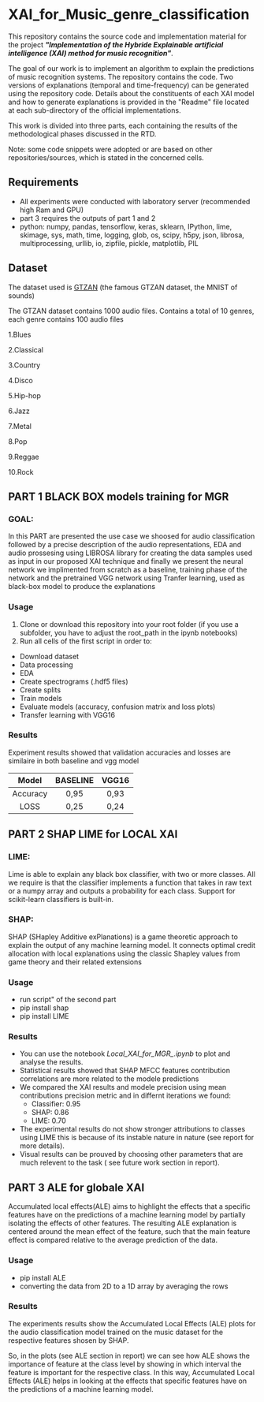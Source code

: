 # XAI_for_Music_genre_classification

This repository contains the source code and implementation material for the project ***"Implementation of the Hybride Explainable artificial intelligence (XAI) method for music recognition"***.

The goal of our work is to implement an algorithm to explain the predictions of music recognition systems. The repository contains the code. Two versions of explanations (temporal and time-frequency) can be generated using the repository code. Details about the constituents of each XAI model and how to generate explanations is provided in the "Readme" file located at each sub-directory of the official implementations.

This work is divided into three parts, each containing the results of the methodological phases discussed in the RTD. 


Note: some code snippets were adopted or are based on other repositories/sources, which is stated in the concerned cells. 


## Requirements
* All experiments were conducted with laboratory server (recommended high Ram and GPU)
* part 3 requires the outputs of part 1 and 2
* python: numpy, pandas, tensorflow, keras, sklearn, IPython, lime, skimage, sys, math, time, logging, glob, os, scipy, h5py, json, librosa, multiprocessing, urllib, io, zipfile, pickle, matplotlib, PIL

## Dataset
The dataset used is [GTZAN](https://www.kaggle.com/datasets/andradaolteanu/gtzan-dataset-music-genre-classification) (the famous GTZAN dataset, the MNIST of sounds)

The GTZAN dataset contains 1000 audio files. 
Contains a total of 10 genres, each genre contains 100 audio files

1.Blues 

2.Classical

3.Country

4.Disco   

5.Hip-hop 

6.Jazz   

7.Metal 

8.Pop 

9.Reggae 

10.Rock

## PART 1 BLACK BOX models training for MGR
### GOAL: 
In this PART are presented the use case we shoosed for audio classification followed
by a precise description of the audio representations, EDA and audio prossesing using LIBROSA library for creating the data samples used as input in our proposed XAI technique and finally we present the neural network we implimented from scratch as a baseline, training phase of the
network  and the pretrained VGG network using Tranfer learning, used as black-box model to produce the explanations

### Usage
1. Clone or download this repository into your  root folder (if you use a subfolder, you have to adjust the root_path in the ipynb notebooks)
2. Run all cells of the first script in order to:
- Download dataset
- Data processing
- EDA
- Create spectrograms (.hdf5 files)
- Create splits
- Train models
- Evaluate models (accuracy, confusion matrix and loss plots)
- Transfer learning with VGG16

### Results
Experiment results showed that validation accuracies and losses are similaire in both baseline and vgg model

| Model | BASELINE    | VGG16    |
| :---:   | :---: | :---: |
| Accuracy | 0,95	| 0,93   |
| LOSS | 0,25   | 0,24   |



## PART 2 SHAP LIME for LOCAL XAI
### LIME:
Lime is able to explain any black box classifier, with two or more classes. All we require is that the classifier implements a function that takes in raw text or a numpy array and outputs a probability for each class. Support for scikit-learn classifiers is built-in.

### SHAP:
SHAP (SHapley Additive exPlanations) is a game theoretic approach to explain the output of any machine learning model. It connects optimal credit allocation with local explanations using the classic Shapley values from game theory and their related extensions

### Usage
- run script" of the second part
- pip install shap
- pip install LIME

### Results
- You can use the notebook *Local_XAI_for_MGR_.ipynb* to plot and analyse the results.
- Statistical results showed that SHAP MFCC features contribution correlations are more related to the modele predictions
- We compared the XAI results and modele precision using mean contributions precision metric and in differnt iterations we found:
  - Classifier: 0.95
  - SHAP: 0.86
  - LIME: 0.70
- The experimental results do not show stronger attributions to classes using LIME this is because of its instable nature in nature (see report for more details).
- Visual results can be prouved by choosing other parameters that are much relevent to the task ( see future work section in report).






## PART 3 ALE for globale XAI
Accumulated local effects(ALE) aims to highlight the effects that a specific features have on the predictions of a machine learning model by partially isolating the effects of other features. The resulting ALE explanation is centered around the mean effect of the feature, such that the main feature effect is compared relative to the average prediction of the data.

### Usage
- pip install ALE
- converting the data from 2D to a 1D array by averaging the rows
### Results
The experiments results show the Accumulated Local Effects (ALE) plots for the audio classification model trained on the music dataset for the respective features shosen by SHAP.


So, in the plots (see ALE section in report) we can see how ALE shows the importance of feature at the class level by showing in which interval the feature is important for the respective class.
In this way, Accumulated Local Effects (ALE) helps in looking at the effects that specific features have on the predictions of a machine learning model.
